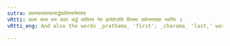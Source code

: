 ```yaml
---
sutra: प्रथमचरमतयाल्पार्द्धकतिपयनेमाश्च
vRtti: प्रथम चरम तय अल्प अर्द्ध कतिपय नेम इत्येतेजसि विभाषा सर्वनामसंज्ञा भवन्ति ॥
vRtti_eng: And also the words _prathama_ 'first'; _charama_ 'last,' words ending with the affix _taya_ (V. 2. 42); _alpa_ 'few' _ardha_ 'half' _katipaya_ 'some,' and _nema_ 'half' are optionally _sarvanama_, before the nom. pl. termination.

---
```

